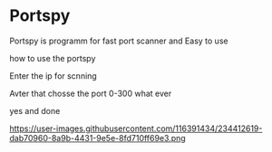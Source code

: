 # Portspy
Portspy is programm for fast port scanner and Easy to use 

how to use the portspy 


Enter the ip for scnning 

Avter that chosse the port 0-300 what ever 

yes and done 

https://user-images.githubusercontent.com/116391434/234412619-dab70960-8a9b-4431-9e5e-8fd710ff69e3.png
